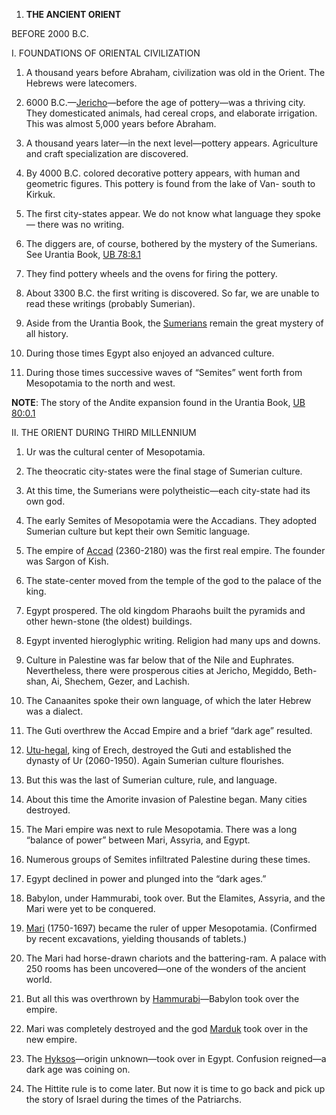 


1. **THE ANCIENT ORIENT**

BEFORE 2000 B.C.

I. FOUNDATIONS OF ORIENTAL CIVILIZATION

1. A thousand years before Abraham, civilization was old in the Orient. The Hebrews were latecomers.

2. 6000 B.C.—[Jericho](https://en.wikipedia.org/wiki/Jericho)—before the age of pottery—was a thriving city. They domesticated animals, had cereal crops, and elaborate irrigation. This was almost 5,000 years before Abraham.

3. A thousand years later—in the next level—pottery appears. Agriculture and craft specialization are discovered.

4. By 4000 B.C. colored decorative pottery appears, with human and geometric figures. This pottery is found from the lake of Van- south to Kirkuk.

5. The first city-states appear. We do not know what language they spoke— there was no writing.

6. The diggers are, of course, bothered by the mystery of the Sumerians. See Urantia Book, [UB 78:8.1](/en/The_Urantia_Book/78#p8_1)

7. They find pottery wheels and the ovens for firing the pottery.

8. About 3300 B.C. the first writing is discovered. So far, we are unable to read these writings (probably Sumerian).

9. Aside from the Urantia Book, the [Sumerians](https://en.wikipedia.org/wiki/Sumer) remain the great mystery of all history.

10. During those times Egypt also enjoyed an advanced culture.

11. During those times successive waves of “Semites” went forth from Mesopotamia to the north and west.

**NOTE**: The story of the Andite expansion found in the Urantia Book, [UB 80:0.1](/en/The_Urantia_Book/80#p0_1)

II. THE ORIENT DURING THIRD MILLENNIUM

1. Ur was the cultural center of Mesopotamia.

2. The theocratic city-states were the final stage of Sumerian culture.

3. At this time, the Sumerians were polytheistic—each city-state had its own god.

4. The early Semites of Mesopotamia were the Accadians. They adopted Sumerian culture but kept their own Semitic language.

5. The empire of [Accad](http://www.christiananswers.net/dictionary/accad.html) (2360-2180) was the first real empire. The founder was Sargon of Kish.

6. The state-center moved from the temple of the god to the palace of the king.

7. Egypt prospered. The old kingdom Pharaohs built the pyramids and other hewn-stone (the oldest) buildings.

8. Egypt invented hieroglyphic writing. Religion had many ups and downs.

9. Culture in Palestine was far below that of the Nile and Euphrates. Nevertheless, there were prosperous cities at Jericho, Megiddo, Beth-shan, Ai, Shechem, Gezer, and Lachish.

10. The Canaanites spoke their own language, of which the later Hebrew was a dialect.

11. The Guti overthrew the Accad Empire and a brief “dark age” resulted.

12. [Utu-hegal](https://en.wikipedia.org/wiki/Utu-hengal), king of Erech, destroyed the Guti and established the dynasty of Ur (2060-1950). Again Sumerian culture flourishes.

13. But this was the last of Sumerian culture, rule, and language.

14. About this time the Amorite invasion of Palestine began. Many cities destroyed.

15. The Mari empire was next to rule Mesopotamia. There was a long “balance of power” between Mari, Assyria, and Egypt.

16. Numerous groups of Semites infiltrated Palestine during these times.

17. Egypt declined in power and plunged into the “dark ages.”

18. Babylon, under Hammurabi, took over. But the Elamites, Assyria, and the Mari were yet to be conquered.

19. [Mari](https://en.wikipedia.org/wiki/Mari,_Syria) (1750-1697) became the ruler of upper Mesopotamia. (Confirmed by recent excavations, yielding thousands of tablets.)

20. The Mari had horse-drawn chariots and the battering-ram. A palace with 250 rooms has been uncovered—one of the wonders of the ancient world.

21. But all this was overthrown by [Hammurabi](https://en.wikipedia.org/wiki/Hammurabi)—Babylon took over the empire.

22. Mari was completely destroyed and the god [Marduk](https://en.wikipedia.org/wiki/Marduk) took over in the new empire.

23. The [Hyksos](https://en.wikipedia.org/wiki/Hyksos)—origin unknown—took over in Egypt. Confusion reigned—a dark age was coining on.

24. The Hittite rule is to come later. But now it is time to go back and pick up the story of Israel during the times of the Patriarchs.